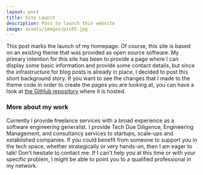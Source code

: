 ```yaml
---
layout: post
title: Site Launch
description: Post to launch this website
image: assets/images/pic05.jpg
---
```


This post marks the launch of my homepage. Of course, this site is based on an existing theme that was provided as open source software. My primary intention for this site has been to provide a page where I can display some basic information and provide some contact details, but since the infrastructure for blog posts is already in place, I decided to post this short background story. If you want to see the changes that I made to the theme code in order to create the pages you are looking at, you can have a look at [the GitHub repository](https://github.com/JeroenvdV/jeroenvdv.github.io) where it is hosted.

### More about my work

Currently I provide freelance services with a broad experience as a software engineering generalist. I provide Tech Due Diligence, Engineering Management, and consultancy services to startups, scale-ups and established companies. If you could benefit from someone to support you in the tech space, whether strategically or very hands-on, then I am eager to talk! Don't hesitate to contact me. If I can't help you at this time or with your specific problem, I might be able to point you to a qualified professional in my network.
